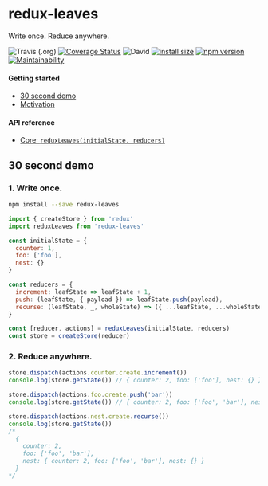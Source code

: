 # redux-leaves

Write once. Reduce anywhere.

![Travis (.org)](https://img.shields.io/travis/richardcrng/redux-leaves.svg)
[![Coverage Status](https://coveralls.io/repos/github/richardcrng/redux-leaves/badge.svg?branch=buttons)](https://coveralls.io/github/richardcrng/redux-leaves?branch=buttons)
![David](https://img.shields.io/david/richardcrng/redux-leaves.svg)
[![install size](https://packagephobia.now.sh/badge?p=redux-leaves)](https://packagephobia.now.sh/result?p=redux-leaves)
[![npm version](https://badge.fury.io/js/redux-leaves.svg)](https://badge.fury.io/js/redux-leaves)
[![Maintainability](https://api.codeclimate.com/v1/badges/371605931cb9f824e25c/maintainability)](https://codeclimate.com/github/richardcrng/redux-leaves/maintainability)

#### Getting started
- [30 second demo](#30-second-demo)
- [Motivation](docs/motivation.md)

#### API reference
- [Core: `reduxLeaves(initialState, reducers)`](docs/README.md)

## 30 second demo

### 1. Write once.

```bash
npm install --save redux-leaves
```

```js
import { createStore } from 'redux'
import reduxLeaves from 'redux-leaves'

const initialState = {
  counter: 1,
  foo: ['foo'],
  nest: {}
}

const reducers = {
  increment: leafState => leafState + 1,
  push: (leafState, { payload }) => leafState.push(payload),
  recurse: (leafState, _, wholeState) => ({ ...leafState, ...wholeState })
}

const [reducer, actions] = reduxLeaves(initialState, reducers)
const store = createStore(reducer)
```

### 2. Reduce anywhere.

```js
store.dispatch(actions.counter.create.increment())
console.log(store.getState()) // { counter: 2, foo: ['foo'], nest: {} }

store.dispatch(actions.foo.create.push('bar'))
console.log(store.getState()) // { counter: 2, foo: ['foo', 'bar'], nest: {} }

store.dispatch(actions.nest.create.recurse())
console.log(store.getState())
/*
  {
    counter: 2,
    foo: ['foo', 'bar'],
    nest: { counter: 2, foo: ['foo', 'bar'], nest: {} }
  }
*/
```
